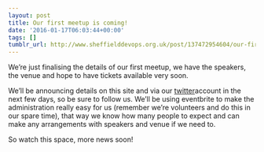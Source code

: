```yaml
---
layout: post
title: Our first meetup is coming!
date: '2016-01-17T06:03:44+00:00'
tags: []
tumblr_url: http://www.sheffielddevops.org.uk/post/137472954604/our-first-meetup-is-coming
---
```

We’re just finalising the details of our first meetup, we have the speakers, the venue and hope to have tickets available very soon.

<!-- more -->

We’ll be announcing details on this site and via our [twitter](http://twitter.com/sheffieldDevops)account in the next few days, so be sure to follow us. We’ll be using eventbrite to make the administration really easy for us (remember we’re volunteers and do this in our spare time), that way we know how many people to expect and can make any arrangements with speakers and venue if we need to.

So watch this space, more news soon!

